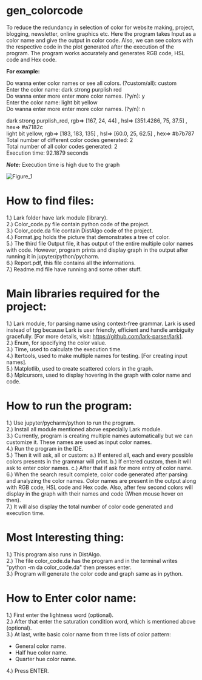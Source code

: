 # gen_colorcode

To reduce the redundancy in selection of color for website making, project, blogging, newsletter, online graphics etc.  Here the program takes Input as a color name and give the output in color code. Also, we can see colors with the respective code in the plot generated after the execution of the program.  The program works accurately and generates RGB code, HSL code and Hex code.  

**For example:**  

Do wanna enter color names or see all colors. (?custom/all): custom  
Enter the color name: dark strong purplish red  
Do wanna enter more enter more color names. (?y/n): y  
Enter the color name: light bit yellow  
Do wanna enter more enter more color names. (?y/n): n  

dark strong purplish_red, rgb=> [167, 24, 44] , hsl=> [351.4286, 75, 37.5] , hex=> #a7182c  
light bit yellow, rgb=> [183, 183, 135] , hsl=> [60.0, 25, 62.5] , hex=> #b7b787  
Total number of different color codes generated: 2  
Total number of all color codes generated: 2  
Execution time: 92.1879 seconds  

***Note:*** Execution time is high due to the graph  

![Figure_1](https://user-images.githubusercontent.com/81968507/116821831-77743980-ab49-11eb-93ba-5750339c5993.png)


# How to find files:
1.) Lark folder have lark module (library).  
2.) Color_code.py file contain python code of the project.  
3.) Color_code.da file contain DistAlgo code of the project.  
4.) Format.jpg holds the picture that demonstrates a tree of color.  
5.) The third file Output file, it has output of the entire multiple color names with code. However, program prints and display graph in the output after running it in jupyter/python/pycharm.  
6.) Report.pdf, this file contains all the informations.  
7.) Readme.md file have running and some other stuff.  


# Main libraries required for the project:
1.) Lark module, for parsing name using context-free grammar. Lark is used instead of tpg because Lark is user friendly, efficient and handle ambiguity gracefully. [For more details, visit: https://github.com/lark-parser/lark].  
2.) Enum, for specifying the color value.  
3.) Time, used to calculate the execution time.  
4.) Itertools, used to make multiple names for testing. [For creating input names].  
5.) Matplotlib, used to create scattered colors in the graph.  
6.) Mplcursors, used to display hovering in the graph with color name and code.  


# How to run the program:
1.) Use jupyter/pycharm/python to run the program.  
2.) Install all module mentioned above especially Lark module.  
3.) Currently, program is creating multiple names automatically but we can customize it. These names are used as input color names.  
4.) Run the program in the IDE.  
5.) Then it will ask, all or custom: a.) If entered all, each and every possible colors presents in the grammar will print. b.) If entered custom, then it will ask to enter color names. c.) After that if ask for more entry of color name.  
6.) When the search result complete, color code generated after parsing and analyzing the color names. Color names are present in the output along with RGB code, HSL code and Hex code. Also, after few second colors will display in the graph with their names and code (When mouse hover on then).  
7.) It will also display the total number of color code generated and execution time.  


# Most Interesting thing:
1.) This program also runs in DistAlgo.  
2.) The file color_code.da has the program and in the terminal writes "python -m da color_code.da" then presses enter.  
3.) Program will generate the color code and graph same as in python.  


# How to Enter color name:
1.) First enter the lightness word (optional).  
2.) After that enter the saturation condition word, which is mentioned above (optional).  
3.) At last, write basic color name from three lists of color pattern:  
   -   General color name.  
   -   Half hue color name.  
   -   Quarter hue color name.  

4.) Press ENTER.  


